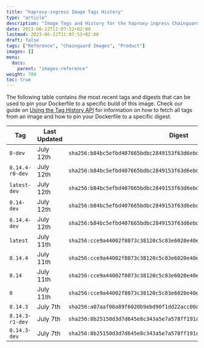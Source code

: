 ```yaml
---
title: "haproxy-ingress Image Tags History"
type: "article"
description: "Image Tags and History for the haproxy-ingress Chainguard Image"
date: 2023-06-22T11:07:52+02:00
lastmod: 2023-06-22T11:07:52+02:00
draft: false
tags: ["Reference", "Chainguard Images", "Product"]
images: []
menu:
  docs:
    parent: "images-reference"
weight: 700
toc: true
---
```


The following table contains the most recent tags and digests that can be used to pin your Dockerfile to a specific build of this image. Check our guide on [Using the Tag History API](/chainguard/chainguard-images/using-the-tag-history-api/) for information on how to fetch all tags from an image and how to pin your Dockerfile to a specific digest.

| Tag             | Last Updated | Digest                                                                    |
|-----------------|--------------|---------------------------------------------------------------------------|
| `0-dev`         | July 12th    | `sha256:b84bc5efbd407665bdbc2849153f63d6ebdd960fd6ac33819063cec8c836c3ce` |
| `0.14.4-r0-dev` | July 12th    | `sha256:b84bc5efbd407665bdbc2849153f63d6ebdd960fd6ac33819063cec8c836c3ce` |
| `latest-dev`    | July 12th    | `sha256:b84bc5efbd407665bdbc2849153f63d6ebdd960fd6ac33819063cec8c836c3ce` |
| `0.14-dev`      | July 12th    | `sha256:b84bc5efbd407665bdbc2849153f63d6ebdd960fd6ac33819063cec8c836c3ce` |
| `0.14.4-dev`    | July 12th    | `sha256:b84bc5efbd407665bdbc2849153f63d6ebdd960fd6ac33819063cec8c836c3ce` |
| `latest`        | July 11th    | `sha256:cce9a44002f8073c38120c5c83e6020e40e668e6d660a67130b9e4c0a6020a4c` |
| `0.14.4`        | July 11th    | `sha256:cce9a44002f8073c38120c5c83e6020e40e668e6d660a67130b9e4c0a6020a4c` |
| `0.14`          | July 11th    | `sha256:cce9a44002f8073c38120c5c83e6020e40e668e6d660a67130b9e4c0a6020a4c` |
| `0`             | July 11th    | `sha256:cce9a44002f8073c38120c5c83e6020e40e668e6d660a67130b9e4c0a6020a4c` |
| `0.14.3`        | July 7th     | `sha256:a07aaf00a89f6020b9ebd90f1dd22acc00a1d020c989d61dfbff9506ee1142e1` |
| `0.14.3-r1-dev` | July 7th     | `sha256:8b25150d3d7d645e8c343a5e7a578ff191a7466010efa890961e9e26e351c38a` |
| `0.14.3-dev`    | July 7th     | `sha256:8b25150d3d7d645e8c343a5e7a578ff191a7466010efa890961e9e26e351c38a` |
